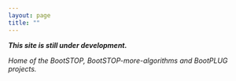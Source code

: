 ```yaml
---
layout: page
title: ""
---
```


***This site is still under development.***

*Home of the BootSTOP, BootSTOP-more-algorithms and BootPLUG projects.*
